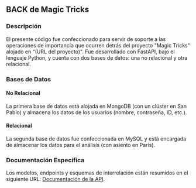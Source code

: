 ## BACK de Magic Tricks

### Descripción

El presente código fue confeccionado para servir de soporte a las operaciones de importancia que ocurren detrás del proyecto "Magic Tricks" alojado en "(URL del proyecto)". Fue desarrollado con FastAPI, bajo el lenguaje Python, y cuenta con dos bases de datos: una no relacional y otra relacional.

### Bases de Datos

#### No Relacional

La primera base de datos está alojada en MongoDB (con un clúster en San Pablo) y almacena los datos de los usuarios (nombre, contraseña, ID, etc.).

#### Relacional

La segunda base de datos fue confeccionada en MySQL y está encargada de almacenar los datos para el análisis (con asiento en París).

### Documentación Específica

Los modelos, endpoints y esquemas de interrelación están resumidos en el siguiente URL: [Documentación de la API](URL_de_acceso_a_la_documentación).




